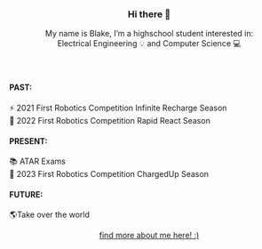 <header>
<h3 align="center"> Hi there 👋 </h3>

<p align="center"> 
  My name is Blake, I’m a highschool student interested in: <br>
  Electrical Engineering 💡 and Computer Science 💻
</p>
</header>

<!-- past section -->
<h4>
  PAST:
</h4>

<p>
  ⚡ 2021 First Robotics Competition Infinite Recharge Season <br>
  🚊 2022 First Robotics Competition Rapid React Season
</p>

<!-- present section -->
<h4>
  PRESENT:
</h4>

<p>
  📚 ATAR Exams <br>
  🔋 2023 First Robotics Competition ChargedUp Season
</p>

<!-- future section -->
<h4>
  FUTURE:
</h4>

<p>  
  🌎Take over the world
</p>

<div style="text-align:center;">
  <a href="https://www.youtube.com/watch?v=dQw4w9WgXcQ">find more about me here! :)</a> </center>
</div>
